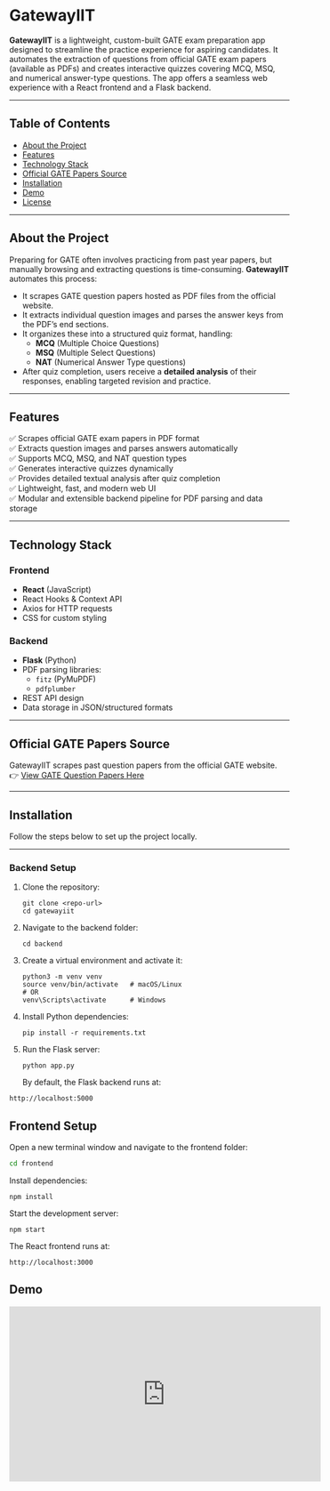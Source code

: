 # GatewayIIT

**GatewayIIT** is a lightweight, custom-built GATE exam preparation app designed to streamline the practice experience for aspiring candidates. It automates the extraction of questions from official GATE exam papers (available as PDFs) and creates interactive quizzes covering MCQ, MSQ, and numerical answer-type questions. The app offers a seamless web experience with a React frontend and a Flask backend.

---

## Table of Contents

- [About the Project](#about-the-project)
- [Features](#features)
- [Technology Stack](#technology-stack)
- [Official GATE Papers Source](#official-gate-papers-source)
- [Installation](#installation)
- [Demo](#demo)
- [License](#license)

---

## About the Project

Preparing for GATE often involves practicing from past year papers, but manually browsing and extracting questions is time-consuming. **GatewayIIT** automates this process:

- It scrapes GATE question papers hosted as PDF files from the official website.
- It extracts individual question images and parses the answer keys from the PDF’s end sections.
- It organizes these into a structured quiz format, handling:
  - **MCQ** (Multiple Choice Questions)
  - **MSQ** (Multiple Select Questions)
  - **NAT** (Numerical Answer Type questions)
- After quiz completion, users receive a **detailed analysis** of their responses, enabling targeted revision and practice.

---

## Features

✅ Scrapes official GATE exam papers in PDF format  
✅ Extracts question images and parses answers automatically  
✅ Supports MCQ, MSQ, and NAT question types  
✅ Generates interactive quizzes dynamically  
✅ Provides detailed textual analysis after quiz completion  
✅ Lightweight, fast, and modern web UI  
✅ Modular and extensible backend pipeline for PDF parsing and data storage

---

## Technology Stack

### Frontend

- **React** (JavaScript)
- React Hooks & Context API
- Axios for HTTP requests
- CSS for custom styling

### Backend

- **Flask** (Python)
- PDF parsing libraries:
  - `fitz` (PyMuPDF)
  - `pdfplumber`
- REST API design
- Data storage in JSON/structured formats

---

## Official GATE Papers Source

GatewayIIT scrapes past question papers from the official GATE website.  
👉 [View GATE Question Papers Here](https://gate.iitkgp.ac.in/old_question_papers.html)

---

## Installation

Follow the steps below to set up the project locally.

---

### Backend Setup

1. Clone the repository:

   ```
   git clone <repo-url>
   cd gatewayiit
   ```

2. Navigate to the backend folder:
   ```
   cd backend
   ```
3. Create a virtual environment and activate it:

   ```
   python3 -m venv venv
   source venv/bin/activate   # macOS/Linux
   # OR
   venv\Scripts\activate      # Windows

   ```

4. Install Python dependencies:
   ```
   pip install -r requirements.txt
   ```
5. Run the Flask server:
   ```
   python app.py
   ```
   By default, the Flask backend runs at:

```
http://localhost:5000
```

## Frontend Setup

Open a new terminal window and navigate to the frontend folder:

```bash
cd frontend
```

Install dependencies:

```
npm install
```

Start the development server:

```
npm start
```

The React frontend runs at:

```
http://localhost:3000
```

## Demo


<iframe width="560" height="315" src="https://youtu.be/MkjAth8rsC0" frameborder="0" allowfullscreen></iframe>
